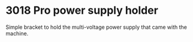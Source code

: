# 3018 Pro power supply holder
Simple bracket to hold the multi-voltage power supply that came with the machine.
